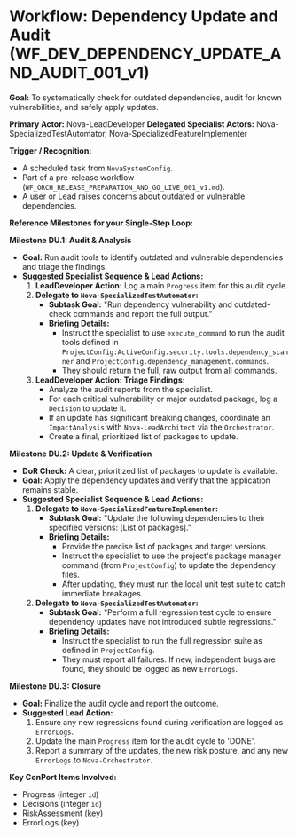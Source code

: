 # Workflow: Dependency Update and Audit (WF_DEV_DEPENDENCY_UPDATE_AND_AUDIT_001_v1)

**Goal:** To systematically check for outdated dependencies, audit for known vulnerabilities, and safely apply updates.

**Primary Actor:** Nova-LeadDeveloper
**Delegated Specialist Actors:** Nova-SpecializedTestAutomator, Nova-SpecializedFeatureImplementer

**Trigger / Recognition:**
- A scheduled task from `NovaSystemConfig`.
- Part of a pre-release workflow (`WF_ORCH_RELEASE_PREPARATION_AND_GO_LIVE_001_v1.md`).
- A user or Lead raises concerns about outdated or vulnerable dependencies.

**Reference Milestones for your Single-Step Loop:**

**Milestone DU.1: Audit & Analysis**
*   **Goal:** Run audit tools to identify outdated and vulnerable dependencies and triage the findings.
*   **Suggested Specialist Sequence & Lead Actions:**
    1.  **LeadDeveloper Action:** Log a main `Progress` item for this audit cycle.
    2.  **Delegate to `Nova-SpecializedTestAutomator`:**
        *   **Subtask Goal:** "Run dependency vulnerability and outdated-check commands and report the full output."
        *   **Briefing Details:**
            *   Instruct the specialist to use `execute_command` to run the audit tools defined in `ProjectConfig:ActiveConfig.security.tools.dependency_scanner` and `ProjectConfig.dependency_management.commands`.
            *   They should return the full, raw output from all commands.
    3.  **LeadDeveloper Action: Triage Findings:**
        *   Analyze the audit reports from the specialist.
        *   For each critical vulnerability or major outdated package, log a `Decision` to update it.
        *   If an update has significant breaking changes, coordinate an `ImpactAnalysis` with `Nova-LeadArchitect` via the `Orchestrator`.
        *   Create a final, prioritized list of packages to update.

**Milestone DU.2: Update & Verification**
*   **DoR Check:** A clear, prioritized list of packages to update is available.
*   **Goal:** Apply the dependency updates and verify that the application remains stable.
*   **Suggested Specialist Sequence & Lead Actions:**
    1.  **Delegate to `Nova-SpecializedFeatureImplementer`:**
        *   **Subtask Goal:** "Update the following dependencies to their specified versions: [List of packages]."
        *   **Briefing Details:**
            *   Provide the precise list of packages and target versions.
            *   Instruct the specialist to use the project's package manager command (from `ProjectConfig`) to update the dependency files.
            *   After updating, they must run the local unit test suite to catch immediate breakages.
    2.  **Delegate to `Nova-SpecializedTestAutomator`:**
        *   **Subtask Goal:** "Perform a full regression test cycle to ensure dependency updates have not introduced subtle regressions."
        *   **Briefing Details:**
            *   Instruct the specialist to run the full regression suite as defined in `ProjectConfig`.
            *   They must report all failures. If new, independent bugs are found, they should be logged as new `ErrorLogs`.

**Milestone DU.3: Closure**
*   **Goal:** Finalize the audit cycle and report the outcome.
*   **Suggested Lead Action:**
    1.  Ensure any new regressions found during verification are logged as `ErrorLogs`.
    2.  Update the main `Progress` item for the audit cycle to 'DONE'.
    3.  Report a summary of the updates, the new risk posture, and any new `ErrorLogs` to `Nova-Orchestrator`.

**Key ConPort Items Involved:**
- Progress (integer `id`)
- Decisions (integer `id`)
- RiskAssessment (key)
- ErrorLogs (key)